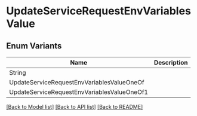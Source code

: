 # UpdateServiceRequestEnvVariablesValue

## Enum Variants

| Name | Description |
|---- | -----|
| String |  |
| UpdateServiceRequestEnvVariablesValueOneOf |  |
| UpdateServiceRequestEnvVariablesValueOneOf1 |  |

[[Back to Model list]](../README.md#documentation-for-models) [[Back to API list]](../README.md#documentation-for-api-endpoints) [[Back to README]](../README.md)


